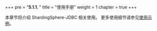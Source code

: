 +++
pre = "<b>5.1.1. </b>"
title = "使用手册"
weight = 1
chapter = true
+++

本章节将介绍 ShardingSphere-JDBC 相关使用。
更多使用细节请参见[使用示例](https://github.com/apache/shardingsphere/tree/master/examples)。
